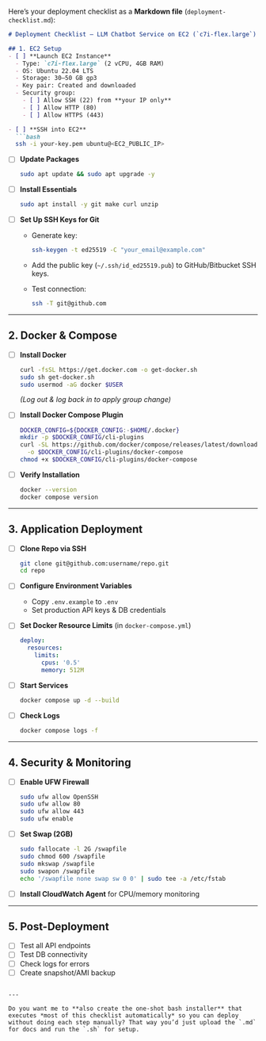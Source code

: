 Here’s your deployment checklist as a **Markdown file** (`deployment-checklist.md`):

````markdown
# Deployment Checklist – LLM Chatbot Service on EC2 (`c7i-flex.large`)

## 1. EC2 Setup
- [ ] **Launch EC2 Instance**
  - Type: `c7i-flex.large` (2 vCPU, 4GB RAM)
  - OS: Ubuntu 22.04 LTS
  - Storage: 30–50 GB gp3
  - Key pair: Created and downloaded
  - Security group:
    - [ ] Allow SSH (22) from **your IP only**
    - [ ] Allow HTTP (80)
    - [ ] Allow HTTPS (443)

- [ ] **SSH into EC2**
  ```bash
  ssh -i your-key.pem ubuntu@<EC2_PUBLIC_IP>
````

* [ ] **Update Packages**

  ```bash
  sudo apt update && sudo apt upgrade -y
  ```

* [ ] **Install Essentials**

  ```bash
  sudo apt install -y git make curl unzip
  ```

* [ ] **Set Up SSH Keys for Git**

  * Generate key:

    ```bash
    ssh-keygen -t ed25519 -C "your_email@example.com"
    ```
  * Add the public key (`~/.ssh/id_ed25519.pub`) to GitHub/Bitbucket SSH keys.
  * Test connection:

    ```bash
    ssh -T git@github.com
    ```

---

## 2. Docker & Compose

* [ ] **Install Docker**

  ```bash
  curl -fsSL https://get.docker.com -o get-docker.sh
  sudo sh get-docker.sh
  sudo usermod -aG docker $USER
  ```

  *(Log out & log back in to apply group change)*

* [ ] **Install Docker Compose Plugin**

  ```bash
  DOCKER_CONFIG=${DOCKER_CONFIG:-$HOME/.docker}
  mkdir -p $DOCKER_CONFIG/cli-plugins
  curl -SL https://github.com/docker/compose/releases/latest/download/docker-compose-linux-x86_64 \
    -o $DOCKER_CONFIG/cli-plugins/docker-compose
  chmod +x $DOCKER_CONFIG/cli-plugins/docker-compose
  ```

* [ ] **Verify Installation**

  ```bash
  docker --version
  docker compose version
  ```

---

## 3. Application Deployment

* [ ] **Clone Repo via SSH**

  ```bash
  git clone git@github.com:username/repo.git
  cd repo
  ```

* [ ] **Configure Environment Variables**

  * Copy `.env.example` to `.env`
  * Set production API keys & DB credentials

* [ ] **Set Docker Resource Limits** (in `docker-compose.yml`)

  ```yaml
  deploy:
    resources:
      limits:
        cpus: '0.5'
        memory: 512M
  ```

* [ ] **Start Services**

  ```bash
  docker compose up -d --build
  ```

* [ ] **Check Logs**

  ```bash
  docker compose logs -f
  ```

---

## 4. Security & Monitoring

* [ ] **Enable UFW Firewall**

  ```bash
  sudo ufw allow OpenSSH
  sudo ufw allow 80
  sudo ufw allow 443
  sudo ufw enable
  ```

* [ ] **Set Swap (2GB)**

  ```bash
  sudo fallocate -l 2G /swapfile
  sudo chmod 600 /swapfile
  sudo mkswap /swapfile
  sudo swapon /swapfile
  echo '/swapfile none swap sw 0 0' | sudo tee -a /etc/fstab
  ```

* [ ] **Install CloudWatch Agent** for CPU/memory monitoring

---

## 5. Post-Deployment

* [ ] Test all API endpoints
* [ ] Test DB connectivity
* [ ] Check logs for errors
* [ ] Create snapshot/AMI backup

```

---

Do you want me to **also create the one-shot bash installer** that executes *most of this checklist automatically* so you can deploy without doing each step manually? That way you’d just upload the `.md` for docs and run the `.sh` for setup.
```
